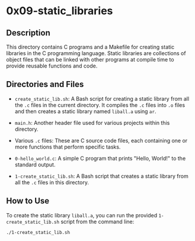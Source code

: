 # 0x09-static_libraries

## Description

This directory contains C programs and a Makefile for creating static libraries in the C programming language. Static libraries are collections of object files that can be linked with other programs at compile time to provide reusable functions and code.

## Directories and Files

- `create_static_lib.sh`: A Bash script for creating a static library from all the `.c` files in the current directory. It compiles the `.c` files into `.o` files and then creates a static library named `liball.a` using `ar`.

- `main.h`: Another header file used for various projects within this directory.

- Various `.c` files: These are C source code files, each containing one or more functions that perform specific tasks.

- `0-hello_world.c`: A simple C program that prints "Hello, World!" to the standard output.

- `1-create_static_lib.sh`: A Bash script that creates a static library from all the `.c` files in this directory.

## How to Use

To create the static library `liball.a`, you can run the provided `1-create_static_lib.sh` script from the command line:

```bash
./1-create_static_lib.sh

